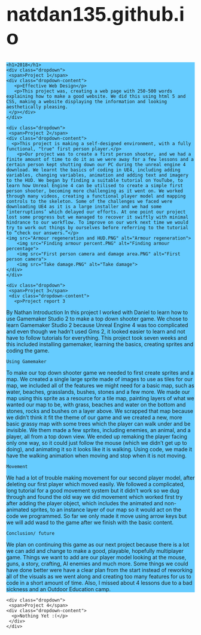 # natdan135.github.io
<html><head>
<style>
@import url('https://fonts.googleapis.com/css?family=Biryani|Libre+Barcode+39+Extended');
body {
    background-image: url("https://cdn.drawception.com/images/panels/2015/12-12/wY6O6Rnnr7-4.png");
     }
.header{
	background-color: #66ccff;
}
.dropdown {
    position: relative;
    display: inline-block;
    font-family: 'Biryani', sans-serif;
    border-style: solid;
    border-width: 15px 20px 15px 20px;
    border-color: #66ccff;
    background-color: #66ccff;
}
.dropdown-content {
    display: none;
    position: absolute;
    background-color: #66ccff;
    min-width: 160px;
    box-shadow: 0px 8px 16px 0px rgba(0,0,0,0.2);
    padding: 12px 16px;
    z-index: 1;
}
.dropdown:hover .dropdown-content {
    display: block;
}
h1{
	font-family: 'Biryani', sans-serif;
	text-align: left;
    font-size: 54px;
}
</style>
</head>
<body>

<div class="header">

	<h1>2018</h1>
	<div class="dropdown">
 	 <span>Project 1</span>
  	<div class="dropdown-content">
 	   <p>Effective Web Design</p>
       <p>This project was, creating a web page with 250-500 words explaining how to make a good website. We did this using html 5 and CSS, making a website displaying the information and looking aesthetically pleasing.
 	 </p></div>
	</div>

	<div class="dropdown">
 	 <span>Project 2</span>
  	<div class="dropdown-content">
  	  <p>This project is making a self-designed environment, with a fully functional, "true" first person player.</p>
		<p>Our project was to create a first person shooter, and we had a finite amount of time to do it as we were away for a few lessons and a certain person kept shutting down our PC during the unreal engine 4 download. We learnt the basics of coding in UE4, including adding variables, changing variables, animation and adding text and imagery to the HUD. We began by finding a suitable tutorial on YouTube, to learn how Unreal Engine 4 can be utilised to create a simple first person shooter, becoming more challenging as it went on. We worked through many videos, creating a functional player model and mapping controls to the skeleton. Some of the challenges we faced were downloading UE4 as it is a large installer and we had some ‘interruptions’ which delayed our efforts. At one point our project lost some progress but we managed to recover it swiftly with minimal hindrance to our workflow. To improve on our work next time we would try to work out things by ourselves before referring to the tutorial to “check our answers.”</p>  
 	<img src="Armour regeneration and HUD.PNG" alt="Armour regeneration">
		<img src="Finding armour percent.PNG" alt="Finding armour percentage">
		<img src="First person camera and damage area.PNG" alt="First person camera">
		<img src="Take damage.PNG" alt="Take damage">
	</div>
	</div>

	<div class="dropdown">
 	 <span>Project 3</span>
 	 <div class="dropdown-content">
 	   <p>Project report 3
By Nathan
	Introduction
In this project I worked with Daniel to learn how to use Gamemaker Studio 2 to make a top down shooter game. We chose to learn Gamemaker Studio 2 because Unreal Engine 4 was too complicated and even though we hadn’t used Gms 2, it looked easier to learn and not have to follow tutorials for everything. This project took seven weeks and this included installing gamemaker, learning the basics, creating sprites and coding the game.

	Using Gamemaker
To make our top down shooter game we needed to first create sprites and a map. We created a single large sprite made of images to use as tiles for our map, we included all of the features we might need for a basic map, such as water, beaches, grasslands, bushes, stones and a few more. We made our map using this sprite as a resource for a tile map, painting layers of what we wanted our map to be, with grass, beaches and water on the bottom and stones, rocks and bushes on a layer above. We scrapped that map because we didn’t think it fit the theme of our game and we created a new, more basic grassy map with some trees which the player can walk under and be invisible. We them made a few sprites, including enemies, an animal, and a player, all from a top down view. We ended up remaking the player facing only one way, so it could just follow the mouse (which we didn’t get up to doing), and animating it so it looks like it is walking. Using code, we made it have the walking animation when moving and stop when it is not moving.

	Movement
We had a lot of trouble making movement for our second player model, after deleting our first player which moved easily. We followed a complicated, long tutorial for a good movement system but it didn’t work so we dug through and found the old way we did movement which worked first try after adding the player object, which includes the animated and non-animated sprites, to an instance layer of our map so it would act on the code we programmed. So far we only made it move using arrow keys but we will add wasd to the game after we finish with the basic content.

	Conclusion/ future
We plan on continuing this game as our next project because there is a lot we can add and change to make a good, playable, hopefully multiplayer game. Things we want to add are our player model looking at the mouse, guns, a story, crafting, AI enemies and much more. Some things we could have done better were have a clear plan from the start instead of reworking all of the visuals as we went along and creating too many features for us to code in a short amount of time. 
Also, I missed about 4 lessons due to a bad sickness and an Outdoor Education camp.
</p>
 	 </div>
	</div>

	<div class="dropdown">
 	 <span>Project 4</span>
  	<div class="dropdown-content">
  	  <p>Nothing Yet :(</p>
 	 </div>
	</div>

</div>



</body></html>
